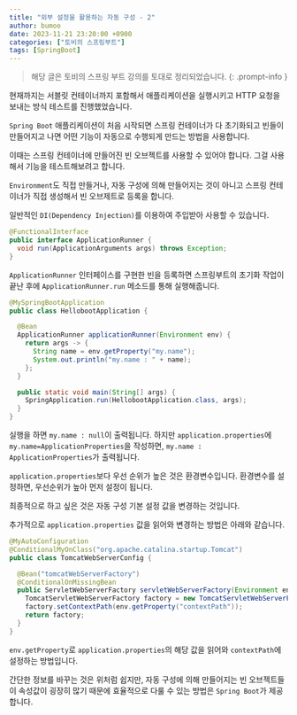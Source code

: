 ```yaml
---
title: "외부 설정을 활용하는 자동 구성 - 2"
author: bumoo
date: 2023-11-21 23:20:00 +0900
categories: ["토비의 스프링부트"]
tags: [SpringBoot]
---
```


> 해당 글은 토비의 스프링 부트 강의를 토대로 정리되었습니다.
{: .prompt-info }

현재까지는 서블릿 컨테이너까지 포함해서 애플리케이션을 실행시키고 HTTP 요청을 보내는 방식 테스트를 진행했었습니다.

`Spring Boot` 애플리케이션이 처음 시작되면 스프링 컨테이너가 다 초기화되고 빈들이 만들어지고 나면 어떤 기능이 자동으로 수행되게 만드는 방법을 사용합니다.

이때는 스프링 컨테이너에 만들어진 빈 오브젝트를 사용할 수 있어야 합니다. 그걸 사용해서 기능을 테스트해보려고 합니다.

`Environment`도 직접 만들거나, 자동 구성에 의해 만들어지는 것이 아니고 스프링 컨테이너가 직접 생성해서 빈 오브제트로 등록을 합니다. 

일반적인 `DI(Dependency Injection)`를 이용하여 주입받아 사용할 수 있습니다.

```java
@FunctionalInterface
public interface ApplicationRunner {
  void run(ApplicationArguments args) throws Exception;
}
```
`ApplicationRunner` 인터페이스를 구현한 빈을 등록하면 스프링부트의 초기화 작업이 끝난 후에 `ApplicationRunner.run` 메소드를 통해 실행해줍니다.

```java
@MySpringBootApplication
public class HellobootApplication {

  @Bean
  ApplicationRunner applicationRunner(Environment env) {
    return args -> {
      String name = env.getProperty("my.name");
      System.out.println("my.name : " + name);
    };
  }

  public static void main(String[] args) {
    SpringApplication.run(HellobootApplication.class, args);
  }
}
```

실행을 하면 `my.name : null`이 출력됩니다.
하지만 `application.properties`에 `my.name=ApplicationProperties`을 작성하면, `my.name : ApplicationProperties`가 출력됩니다.

`application.properties`보다 우선 순위가 높은 것은 환경변수입니다.
환경변수를 설정하면, 우선순위가 높아 먼저 설정이 됩니다.

최종적으로 하고 싶은 것은 자동 구성 기본 설정 값을 변경하는 것입니다.

추가적으로 `application.properties` 값을 읽어와 변경하는 방법은 아래와 같습니다.
```java
@MyAutoConfiguration
@ConditionalMyOnClass("org.apache.catalina.startup.Tomcat")
public class TomcatWebServerConfig {

  @Bean("tomcatWebServerFactory")
  @ConditionalOnMissingBean
  public ServletWebServerFactory servletWebServerFactory(Environment env) {
    TomcatServletWebServerFactory factory = new TomcatServletWebServerFactory();
    factory.setContextPath(env.getProperty("contextPath"));
    return factory;
  }
}
```

`env.getProperty`로 `application.properties`의 해당 값을 읽어와 `contextPath`에 설정하는 방법입니다.

간단한 정보를 바꾸는 것은 위처럼 쉽지만, 자동 구성에 의해 만들어지는 빈 오브젝트들이 속성값이 굉장히 많기 때문에 효율적으로 다룰 수 있는 방법은 `Spring Boot`가 제공합니다.




